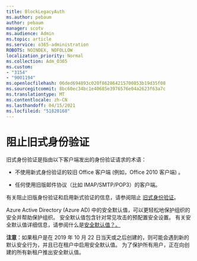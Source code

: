 ```yaml
---
title: BlockLegacyAuth
ms.author: pebaum
author: pebaum
manager: scotv
ms.audience: Admin
ms.topic: article
ms.service: o365-administration
ROBOTS: NOINDEX, NOFOLLOW
localization_priority: Normal
ms.collection: Adm_O365
ms.custom:
- "3154"
- "9001194"
ms.openlocfilehash: 06ded694893c020f862864215700853b19d35f08
ms.sourcegitcommit: 8bc60ec34bc1e40685e3976576e04a2623f63a7c
ms.translationtype: MT
ms.contentlocale: zh-CN
ms.lasthandoff: 04/15/2021
ms.locfileid: "51820168"
---
```

# <a name="blocking-legacy-authentication"></a>阻止旧式身份验证

旧式身份验证是指由以下客户端发出的身份验证请求的术语：

- 不使用新式身份验证的较旧 Office 客户端 (例如，Office 2010 客户端) 。

- 任何使用旧版邮件协议（比如 IMAP/SMTP/POP3）的客户端。

有关阻止旧版身份验证和启用新式验证的信息，请参阅阻止 [旧式身份验证](https://docs.microsoft.com/azure/active-directory/conditional-access/concept-conditional-access-block-legacy-authentication)。

Azure Active Directory (Azure AD) 中的安全默认值，可以更轻松地保护组织的安全并帮助保护组织。 安全默认值包含针对常见攻击的预配置安全设置。
有关安全默认值详细信息，请参阅什么是[安全默认值？。](https://docs.microsoft.com/azure/active-directory/fundamentals/concept-fundamentals-security-defaults) 

**注意**：如果租户是在 2019 年 10 月 22 日当天或之后创建的，则可能会遇到新的默认安全行为，并且已在租户中启用安全默认值。  为了保护所有用户，正在向创建的所有新租户推出安全默认值。
